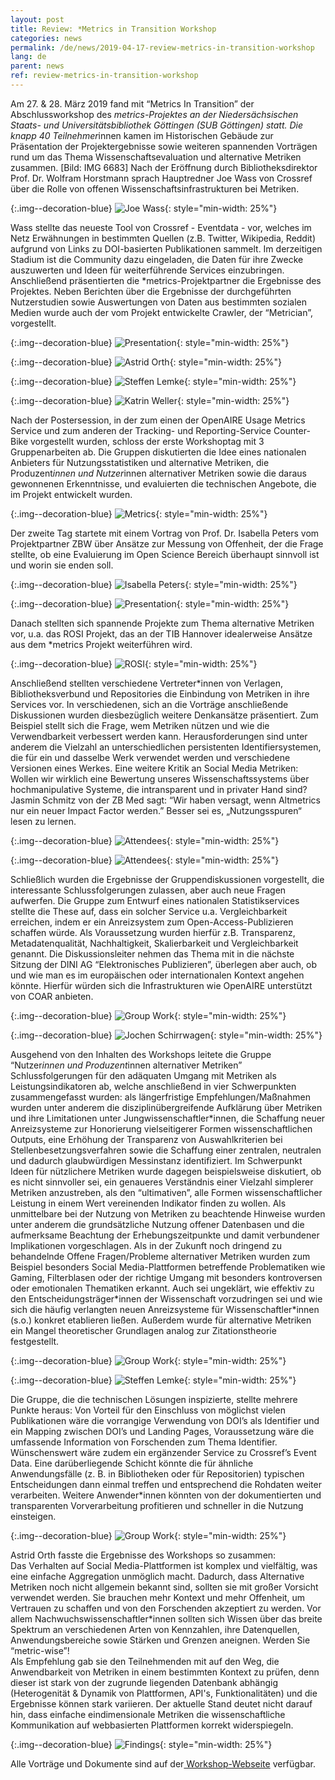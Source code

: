 ```yaml
---
layout: post
title: Review: *Metrics in Transition Workshop 
categories: news
permalink: /de/news/2019-04-17-review-metrics-in-transition-workshop
lang: de
parent: news
ref: review-metrics-in-transition-workshop
---
```


<!-- Start editing content here-->

Am 27. & 28. März 2019 fand mit “Metrics In Transition” der Abschlussworkshop des *metrics-Projektes an der Niedersächsischen Staats- und Universitätsbibliothek Göttingen (SUB Göttingen) statt. Die knapp 40 Teilnehmer*innen kamen im Historischen Gebäude zur Präsentation der Projektergebnisse sowie weiteren spannenden Vorträgen rund um das Thema Wissenschaftsevaluation und alternative Metriken zusammen. [Bild: IMG 6683]
Nach der Eröffnung durch Bibliotheksdirektor Prof. Dr. Wolfram Horstmann sprach Hauptredner Joe Wass von Crossref über die Rolle von offenen Wissenschaftsinfrastrukturen bei Metriken.   
  
{:.img--decoration-blue}
![Joe Wass](https://metrics-project.net/img/events/Metrics_in_transition_IMG_6628.jpg){: style="min-width: 25%"}  
  
Wass stellte das neueste Tool von Crossref - Eventdata - vor, welches im Netz Erwähnungen in bestimmten Quellen (z.B. Twitter, Wikipedia, Reddit) aufgrund von Links zu DOI-basierten Publikationen sammelt. Im derzeitigen Stadium ist die Community dazu eingeladen, die Daten für ihre Zwecke auszuwerten und Ideen für weiterführende Services einzubringen. 
Anschließend präsentierten die *metrics-Projektpartner die Ergebnisse des Projektes. Neben Berichten über die Ergebnisse der durchgeführten Nutzerstudien sowie Auswertungen von Daten aus bestimmten sozialen Medien wurde auch der vom Projekt entwickelte Crawler, der “Metrician”, vorgestellt.  
  
  {:.img--decoration-blue}
![Presentation](https://metrics-project.net/img/events/Metrics_in_Transition_IMG_1995.JPG){: style="min-width: 25%"}  
  
  {:.img--decoration-blue}
![Astrid Orth](https://metrics-project.net/img/events/Metrics_in_transitionIMG_6649.jpg){: style="min-width: 25%"}   
  
  {:.img--decoration-blue}
![Steffen Lemke](https://metrics-project.net/img/events/metrics_in_transition_IMG_6640.jpg){: style="min-width: 25%"} 
  
  {:.img--decoration-blue}
![Katrin Weller](https://metrics-project.net/img/events/metrics_in_transition_IMG_6643.jpg){: style="min-width: 25%"}  
    
Nach der Postersession, in der zum einen der OpenAIRE Usage Metrics Service und zum anderen der Tracking- und Reporting-Service Counter-Bike vorgestellt wurden, schloss der erste Workshoptag mit 3 Gruppenarbeiten ab. Die Gruppen diskutierten die Idee eines nationalen Anbieters für Nutzungsstatistiken und alternative Metriken, die Produzent*innen und Nutzer*innen alternativer Metriken sowie die daraus gewonnenen Erkenntnisse, und evaluierten die technischen Angebote, die im Projekt entwickelt wurden.  
  
{:.img--decoration-blue}
![Metrics](https://metrics-project.net/img/events/Metrics_in_transition_IMG_2010.JPG){: style="min-width: 25%"}   
  
Der zweite Tag startete mit einem Vortrag von Prof. Dr. Isabella Peters vom Projektpartner ZBW über Ansätze zur Messung von Offenheit, der die Frage stellte, ob eine Evaluierung im Open Science Bereich überhaupt sinnvoll ist und worin sie enden soll.  
  
  {:.img--decoration-blue}
![Isabella Peters](https://metrics-project.net/img/events/metrics_in_transition_IMG_6662.jpg){: style="min-width: 25%"}   
  
  {:.img--decoration-blue}
![Presentation](https://metrics-project.net/img/events/metrics_in_transition_IMG_2003.JPG){: style="min-width: 25%"}   
  
Danach stellten sich spannende Projekte zum Thema alternative Metriken vor, u.a. das ROSI Projekt, das an der TIB Hannover idealerweise Ansätze aus dem \*metrics Projekt weiterführen wird.  
  
  {:.img--decoration-blue}
![ROSI](https://metrics-project.net/img/events/metrics_in_transition_IMG_6669.jpg){: style="min-width: 25%"}   
  
Anschließend stellten verschiedene Vertreter\*innen von Verlagen, Bibliotheksverbund und Repositories die Einbindung von Metriken in ihre Services vor. In verschiedenen, sich an die Vorträge anschließende Diskussionen wurden diesbezüglich weitere Denkansätze präsentiert. Zum Beispiel stellt sich die Frage, wem Metriken nützen und wie die Verwendbarkeit verbessert werden kann. Herausforderungen sind unter anderem die Vielzahl an unterschiedlichen persistenten Identifiersystemen, die für ein und dasselbe Werk verwendet werden und verschiedene Versionen eines Werkes. Eine weitere Kritik an Social Media Metriken: Wollen wir wirklich eine Bewertung unseres Wissenschaftssystems über hochmanipulative Systeme, die intransparent und in privater Hand sind? Jasmin Schmitz von der ZB Med sagt: “Wir haben versagt, wenn Altmetrics nur ein neuer Impact Factor werden.” Besser sei es, „Nutzungsspuren“ lesen zu lernen.  
  
 {:.img--decoration-blue}
![Attendees](https://metrics-project.net/img/events/metrics_in_transition_IMG_6684.jpg){: style="min-width: 25%"}   
  
  {:.img--decoration-blue}
![Attendees](https://metrics-project.net/img/events/metrics_in_transitionIMG_2011.JPG){: style="min-width: 25%"}   
  
Schließlich wurden die Ergebnisse der Gruppendiskussionen vorgestellt, die interessante Schlussfolgerungen zulassen, aber auch neue Fragen aufwerfen. Die Gruppe zum Entwurf eines nationalen Statistikservices stellte die These auf, dass ein solcher Service u.a. Vergleichbarkeit erreichen, indem er ein Anreizsystem zum Open-Access-Publizieren schaffen würde. Als Voraussetzung wurden hierfür z.B. Transparenz, Metadatenqualität, Nachhaltigkeit, Skalierbarkeit und Vergleichbarkeit genannt. Die Diskussionsleiter nehmen das Thema mit in die nächste Sitzung der DINI AG “Elektronisches Publizieren”, überlegen aber auch, ob und wie man es im europäischen oder internationalen Kontext angehen könnte. Hierfür würden sich die Infrastrukturen wie OpenAIRE unterstützt von COAR anbieten. 
  
   {:.img--decoration-blue}
![Group Work](https://metrics-project.net/img/events/metrics_in_transition_IMG_20190327_170400.jpg){: style="min-width: 25%"}   
   
   {:.img--decoration-blue}
![Jochen Schirrwagen](https://metrics-project.net/img/events/metrics_in_transition_IMG_6690.jpg){: style="min-width: 25%"}   
 
    
Ausgehend von den Inhalten des Workshops leitete die Gruppe “Nutzer*innen und Produzent*innen alternativer Metriken” Schlussfolgerungen für den adäquaten Umgang mit Metriken als Leistungsindikatoren ab, welche anschließend in vier Schwerpunkten zusammengefasst wurden: als längerfristige Empfehlungen/Maßnahmen wurden unter anderem die disziplinübergreifende Aufklärung über Metriken und ihre Limitationen unter Jungwissenschaftler\*innen, die Schaffung neuer Anreizsysteme zur Honorierung vielseitigerer Formen wissenschaftlichen Outputs, eine Erhöhung der Transparenz von Auswahlkriterien bei Stellenbesetzungsverfahren sowie die Schaffung einer zentralen, neutralen und dadurch glaubwürdigen Messinstanz identifiziert. Im Schwerpunkt Ideen für nützlichere Metriken wurde dagegen beispielsweise diskutiert, ob es nicht sinnvoller sei, ein genaueres Verständnis einer Vielzahl simplerer Metriken anzustreben, als den “ultimativen”, alle Formen wissenschaftlicher Leistung in einem Wert vereinenden Indikator finden zu wollen. Als unmittelbare bei der Nutzung von Metriken zu beachtende Hinweise wurden unter anderem die grundsätzliche Nutzung offener Datenbasen und die aufmerksame Beachtung der Erhebungszeitpunkte und damit verbundener Implikationen vorgeschlagen. Als in der Zukunft noch dringend zu behandelnde Offene Fragen/Probleme alternativer Metriken wurden zum Beispiel besonders Social Media-Plattformen betreffende Problematiken wie Gaming, Filterblasen oder der richtige Umgang mit besonders kontroversen oder emotionalen Thematiken erkannt. Auch sei ungeklärt, wie effektiv zu den Entscheidungsträger\*innen der Wissenschaft vorzudringen sei und wie sich die häufig verlangten neuen Anreizsysteme für Wissenschaftler\*innen (s.o.) konkret etablieren ließen. Außerdem wurde für alternative Metriken ein Mangel theoretischer Grundlagen analog zur Zitationstheorie festgestellt.   
  
  {:.img--decoration-blue}
![Group Work](https://metrics-project.net/img/events/metrics_in_transition_IMG_20190327_170315.jpg){: style="min-width: 25%"}   
    
   {:.img--decoration-blue}
![Steffen Lemke](https://metrics-project.net/img/metrics_in_transition_IMG_6692.jpg){: style="min-width: 25%"}   
  
Die Gruppe, die die technischen Lösungen inspizierte, stellte mehrere Punkte heraus: Von Vorteil für den Einschluss von möglichst vielen Publikationen wäre die vorrangige Verwendung von DOI’s als Identifier und ein Mapping zwischen DOI’s und Landing Pages, Voraussetzung wäre die umfassende Information von Forschenden zum Thema Identifier. Wünschenswert wäre zudem ein ergänzender Service zu Crossref’s Event Data. Eine darüberliegende Schicht könnte die für ähnliche Anwendungsfälle (z. B. in Bibliotheken oder für Repositorien) typischen Entscheidungen dann einmal treffen und entsprechend die Rohdaten weiter verarbeiten. Weitere Anwender\*innen könnten von der dokumentierten und transparenten Vorverarbeitung profitieren und schneller in die Nutzung einsteigen.  
  
   {:.img--decoration-blue}
![Group Work](https://metrics-project.net/img/events/metrics_in_transition_IMG_20190327_170209.jpg){: style="min-width: 25%"}
   
Astrid Orth fasste die Ergebnisse des Workshops so zusammen:  
Das Verhalten auf Social Media-Plattformen ist komplex und vielfältig, was eine einfache Aggregation unmöglich macht. Dadurch, dass Alternative Metriken noch nicht allgemein bekannt sind, sollten sie mit großer Vorsicht verwendet werden. Sie brauchen mehr Kontext und mehr Offenheit, um Vertrauen zu schaffen und von den Forschenden akzeptiert zu werden.
Vor allem Nachwuchswissenschaftler\*innen sollten sich Wissen über das breite Spektrum an verschiedenen Arten von Kennzahlen, ihre Datenquellen, Anwendungsbereiche sowie
Stärken und Grenzen aneignen. Werden Sie “metric-wise”!  
Als Empfehlung gab sie den Teilnehmenden mit auf den Weg, die Anwendbarkeit von Metriken in einem bestimmten Kontext zu prüfen, denn dieser ist stark von der zugrunde liegenden Datenbank abhängig (Heterogenität & Dynamik von Plattformen, API's, Funktionalitäten) und die Ergebnisse können stark variieren. Der aktuelle Stand deutet nicht darauf hin, dass einfache eindimensionale Metriken die wissenschaftliche Kommunikation auf webbasierten Plattformen korrekt widerspiegeln.  
  
   {:.img--decoration-blue}
![Findings](https://metrics-project.net/img/events/metrcis_in_transition_Twitter_20190328_145243.jpg){: style="min-width: 25%"}
  
Alle Vorträge und Dokumente sind auf der[ Workshop-Webseite](https://metrics-project.net/en/events/workshop2019/) verfügbar. 

